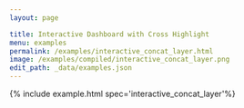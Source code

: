 ```yaml
---
layout: page

title: Interactive Dashboard with Cross Highlight
menu: examples
permalink: /examples/interactive_concat_layer.html
image: /examples/compiled/interactive_concat_layer.png
edit_path: _data/examples.json
---
```




{% include example.html spec='interactive_concat_layer'%}
